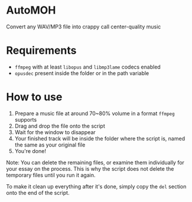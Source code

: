 # AutoMOH
Convert any WAV/MP3 file into crappy call center-quality music

# Requirements
- `ffmpeg` with at least `libopus` and `libmp3lame` codecs enabled
- `opusdec` present inside the folder or in the path variable

# How to use
1. Prepare a music file at around 70~80% volume in a format `ffmpeg` supports
2. Drag and drop the file onto the script
3. Wait for the window to disappear
4. Your finished track will be inside the folder where the script is, named the same as your original file
5. You're done!

Note: You can delete the remaining files, or examine them individually for your essay on the process. This is why the script does not delete the temporary files until you run it again.

To make it clean up everything after it's done, simply copy the `del` section onto the end of the script.
